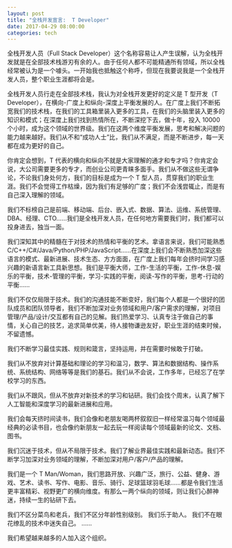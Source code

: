 ```yaml
---
layout: post
title: "全栈开发宣言:  T Developer"
date: 2017-04-29 08:00:00
categories: tech
---
```


全栈开发人员（Full Stack Developer）这个名称容易让人产生误解，认为全栈开发就是在全部技术栈游刃有余的人。由于任何人都不可能精通所有领域，所以全栈经常被认为是一个噱头。一开始我也抵触这个称呼，但现在我要说我是一个全栈开发人员，整个职业生涯都将会是。

全栈开发人员行走在全部技术栈，我认为对全栈开发更好的定义是 T 型开发（T Developer），在横向-广度上和纵向-深度上平衡发展的人。在广度上我们不断拓宽我们的技术栈，在我们的工具箱里装入更多的工具，在我们的头脑里装入更多的知识和模式；在深度上我们找到热情所在，不断深挖下去，做十年，投入 10000 个小时，成为这个领域的世界级。我们在这两个维度平衡发展，思考和解决问题的能力越来越好。我们从不和“成功人士”比，我们从不满足，而是不断进步，每一天都在成为更好的自己。

你肯定会想到，T 代表的横向和纵向不就是大家理解的通才和专才吗？你肯定会说，大公司需要更多的专才，而创业公司更青睐多面手。我们从不做这些无谓争论，不论我们身处何方，我们的目标是成为一个 T 型人员，贯穿我们的职业生涯。我们不会觉得工作枯燥，因为我们有足够的广度；我们不会浅尝辄止，而是有自己深入理解的领域。

我们不标榜自己是前端、移动端、后台、嵌入式、数据、算法、运维、系统管理、DBA、经理、CTO……我们是全栈开发人员，在任何地方需要我们时，我们都可以投身进去，独当一面。

我们深知其中的精髓在于对技术的热情和平衡的艺术。拿语言来说，我们可能熟悉 C/C++/C#/Java/Python/PHP/JavaScript……在深度上我们会不断熟悉加深这些语言的模式、最新进展、技术生态、方方面面，在广度上我们每年会挤时间学习感兴趣的新语言新工具新思想。我们是平衡大师，工作-生活的平衡，工作-休息-娱乐的平衡，技术-管理的平衡，学习-实践的平衡，阅读-写作的平衡，思考-行动的平衡……

我们不仅仅局限于技术。我们的沟通技能不断变好，我们每个人都是一个很好的团队成员和团队领导者，我们不断加深对业务领域和用户/客户需求的理解，对项目管理/产品/设计/交互都有自己的见解。我们热爱学习、认真专注于做自己的事情，关心自己的技艺，追求简单优美，待人接物谦逊友好，职业生涯的结束时候，不留遗憾。

我们不断学习最佳实践、规则和箴言，坚持运用，并在需要时候敢于打破。

我们从不放弃对计算基础和理论的学习和温习，数学、算法和数据结构、操作系统、系统结构、网络等等是我们的基石。我们从不会说，工作多年，已经忘了在学校学习的东西。

我们从不跟风，但从不放弃对新技术的学习和钻研。我们会找个周末，认真了解下人工智能和深度学习的最新进展和应用。

我们会每天挤时间读书，我们会像和老朋友喝两杯叙叙旧一样经常温习每个领域最经典的必读书目，也会像约新朋友一起去玩一样阅读每个领域最新的论文、文档、图书。

我们沉迷于技术，但从不局限于技术。我们了解业界最佳实践和最新动态。我们不断学习加深对业务领域的理解，不断加深对用户/客户/产品的理解。

我们是一个 T Man/Woman，我们思路开放、兴趣广泛，旅行、公益、健身、游戏、艺术、读书、写作、电影、音乐、骑行、足球篮球羽毛球……都是令我们生活更丰富精彩、视野更广的横向维度。有那么一两个纵向的领域，则让我们心醉神迷，持续一生的钻研下去。

我们不区分菜鸟和老兵，我们不区分年龄性别级别。
我们乐于助人。
我们不在眼花缭乱的技术中迷失自己。
……

我们希望越来越多的人加入这个组织。
